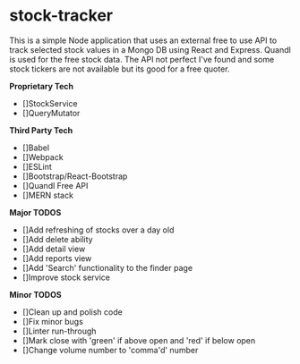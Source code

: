 # stock-tracker

This is a simple Node application that uses an external free to use API to track selected stock values in a Mongo DB using React and Express. Quandl is used for the free stock data. The API not perfect I've found and some stock tickers are not available but its good for a free quoter.
  
**Proprietary Tech**
- []StockService
- []QueryMutator
  
**Third Party Tech**
- []Babel
- []Webpack
- []ESLint
- []Bootstrap/React-Bootstrap
- []Quandl Free API
- []MERN stack

**Major TODOS**
- []Add refreshing of stocks over a day old
- []Add delete ability
- []Add detail view
- []Add reports view
- []Add 'Search' functionality to the finder page
- []Improve stock service

**Minor TODOS**
- []Clean up and polish code
- []Fix minor bugs
- []Linter run-through
- []Mark close with 'green' if above open and 'red' if below open
- []Change volume number to 'comma'd' number

